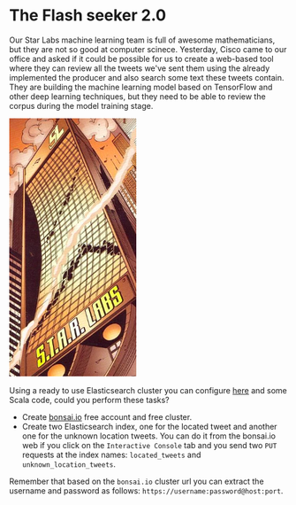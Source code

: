 # The Flash seeker 2.0

Our Star Labs machine learning team is full of awesome mathematicians, but they are not so good at computer scinece. Yesterday, Cisco came to our office and asked if it could be possible for us to create a web-based tool where they can review all the tweets we've sent them using the already implemented the producer and also search some text these tweets contain. They are building the machine learning model based on TensorFlow and other deep learning techniques, but they need to be able to review the corpus during the model training stage.

![starLabs](../art/starLabs.png)

Using a ready to use Elasticsearch cluster you can configure [here](https://bonsai.io) and some Scala code, could you perform these tasks?

* Create [bonsai.io](https://bonsai.io) free account and free cluster.
* Create two Elasticsearch index, one for the located tweet and another one for the unknown location tweets. You can do it from the bonsai.io web if you click on the ``Interactive Console`` tab and you send two ``PUT`` requests at the index names: ``located_tweets`` and ``unknown_location_tweets``.



Remember that based on the ``bonsai.io`` cluster url you can extract the username and password as follows: ``https://username:password@host:port``.
